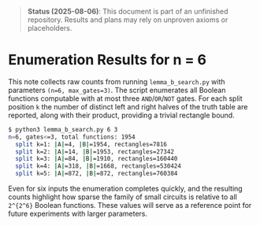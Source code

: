 > **Status (2025-08-06)**: This document is part of an unfinished repository. Results and plans may rely on unproven axioms or placeholders.
>
# Enumeration Results for n = 6

This note collects raw counts from running `lemma_b_search.py` with
parameters `(n=6, max_gates=3)`. The script enumerates all Boolean
functions computable with at most three `AND`/`OR`/`NOT` gates.
For each split position `k` the number of distinct left and right
halves of the truth table are reported, along with their product,
providing a trivial rectangle bound.

```bash
$ python3 lemma_b_search.py 6 3
n=6, gates<=3, total functions: 1954
  split k=1: |A|=4, |B|=1954, rectangles=7816
  split k=2: |A|=14, |B|=1953, rectangles=27342
  split k=3: |A|=84, |B|=1910, rectangles=160440
  split k=4: |A|=318, |B|=1668, rectangles=530424
  split k=5: |A|=872, |B|=872, rectangles=760384
```

Even for six inputs the enumeration completes quickly, and the
resulting counts highlight how sparse the family of small circuits is
relative to all `2^{2^6}` Boolean functions.  These values will serve
as a reference point for future experiments with larger parameters.
